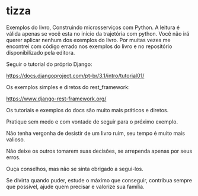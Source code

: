 # tizza
Exemplos do livro, Construindo microsserviços com Python. A leitura é válida apenas se você esta no início da trajetória com python. Você não irá querer aplicar nenhum dos exemplos do livro. Por muitas vezes me encontrei com código errado nos exemplos do livro e no repositório disponibilizado pela editora.

Seguir o tutorial do próprio Django:

https://docs.djangoproject.com/pt-br/3.1/intro/tutorial01/

Os exemplos simples e diretos do rest_framework:

https://www.django-rest-framework.org/

Os tutoriais e exemplos do docs são muito mais práticos e diretos.

Pratique sem medo e com vontade de seguir para o próximo exemplo.

Não tenha vergonha de desistir de um livro ruim, seu tempo é muito mais valioso.

Não deixe os outros tomarem suas decisões, se arrependa apenas por seus erros. 

Ouça conselhos, mas não se sinta obrigado a segui-los.

Se divirta quando puder, estude o máximo que conseguir, contribua sempre que possível, ajude quem precisar e valorize sua família.
